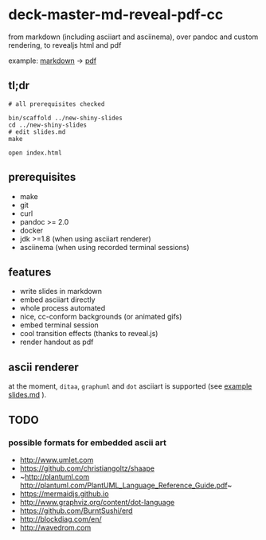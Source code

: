 # deck-master-md-reveal-pdf-cc

from markdown (including asciiart and asciinema),
over pandoc and custom rendering,
to revealjs html and pdf

example: [markdown](https://raw.githubusercontent.com/arnehilmann/deck-master-md-reveal-pdf-cc/master/slides.md)
-> [pdf](example/deck-master-md-reveal-pdf-cc.pdf)


## tl;dr

```
# all prerequisites checked

bin/scaffold ../new-shiny-slides
cd ../new-shiny-slides
# edit slides.md
make

open index.html
```


## prerequisites

* make
* git
* curl
* pandoc >= 2.0
* docker
* jdk >=1.8 (when using asciiart renderer)
* asciinema (when using recorded terminal sessions)


## features

* write slides in markdown
* embed asciiart directly
* whole process automated
* nice, cc-conform backgrounds (or animated gifs)
* embed terminal session
* cool transition effects (thanks to reveal.js)
* render handout as pdf


## ascii renderer

at the moment, ```ditaa```, ```graphuml``` and ```dot``` asciiart is supported (see
[example slides.md](https://raw.githubusercontent.com/arnehilmann/deck-master-md-reveal-pdf-cc/master/slides.md)
).


## TODO

### possible formats for embedded ascii art

* http://www.umlet.com
* https://github.com/christiangoltz/shaape
* ~http://plantuml.com http://plantuml.com/PlantUML_Language_Reference_Guide.pdf~
* https://mermaidjs.github.io
* http://www.graphviz.org/content/dot-language
* https://github.com/BurntSushi/erd
* http://blockdiag.com/en/
* http://wavedrom.com
